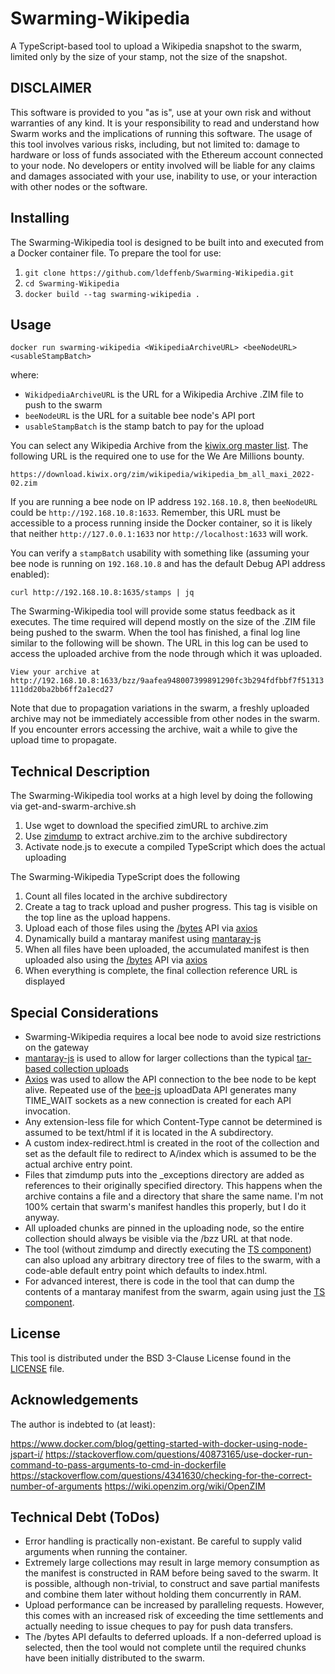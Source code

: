 # Swarming-Wikipedia
A TypeScript-based tool to upload a Wikipedia snapshot to the swarm, limited only by the size of your stamp, not the size of the snapshot.

## DISCLAIMER
This software is provided to you "as is", use at your own risk and without warranties of any kind.
It is your responsibility to read and understand how Swarm works and the implications of running this software.
The usage of this tool involves various risks, including, but not limited to:
damage to hardware or loss of funds associated with the Ethereum account connected to your node.
No developers or entity involved will be liable for any claims and damages associated with your use,
inability to use, or your interaction with other nodes or the software.

## Installing

The Swarming-Wikipedia tool is designed to be built into and executed from a Docker container file.  To prepare the tool for use:

1. `git clone https://github.com/ldeffenb/Swarming-Wikipedia.git`
2. `cd Swarming-Wikipedia`
3. `docker build --tag swarming-wikipedia .`

## Usage

`docker run swarming-wikipedia <WikipediaArchiveURL> <beeNodeURL> <usableStampBatch>`

where:

- `WikidpediaArchiveURL` is the URL for a Wikipedia Archive .ZIM file to push to the swarm
- `beeNodeURL` is the URL for a suitable bee node's API port
- `usableStampBatch` is the stamp batch to pay for the upload

You can select any Wikipedia Archive from the [kiwix.org master list](https://download.kiwix.org/zim/wikipedia/).  The following URL is the required one to use for the We Are Millions bounty.

`https://download.kiwix.org/zim/wikipedia/wikipedia_bm_all_maxi_2022-02.zim`

If you are running a bee node on IP address `192.168.10.8`, then `beeNodeURL` could be `http://192.168.10.8:1633`.  Remember, this URL must be accessible to a process running inside the Docker container, so it is likely that neither `http://127.0.0.1:1633` nor `http://localhost:1633` will work.

You can verify a `stampBatch` usability with something like (assuming your bee node is running on `192.168.10.8` and has the default Debug API address enabled):

`curl http://192.168.10.8:1635/stamps | jq`

The Swarming-Wikipedia tool will provide some status feedback as it executes.  The time required will depend mostly on the size of the .ZIM file being pushed to the swarm.  When the tool has finished, a final log line similar to the following will be shown.  The URL in this log can be used to access the uploaded archive from the node through which it was uploaded.

`View your archive at http://192.168.10.8:1633/bzz/9aafea948007399891290fc3b294fdfbbf7f51313111dd20ba2bb6ff2a1ecd27`

Note that due to propagation variations in the swarm, a freshly uploaded archive may not be immediately accessible from other nodes in the swarm.  If you encounter errors accessing the archive, wait a while to give the upload time to propagate.

## Technical Description

The Swarming-Wikipedia tool works at a high level by doing the following via get-and-swarm-archive.sh

1. Use wget to download the specified zimURL to archive.zim
2. Use [zimdump](https://github.com/openzim/zim-tools) to extract archive.zim to the archive subdirectory
3. Activate node.js to execute a compiled TypeScript which does the actual uploading

The Swarming-Wikipedia TypeScript does the following

1. Count all files located in the archive subdirectory
2. Create a tag to track upload and pusher progress.  This tag is visible on the top line as the upload happens.
3. Upload each of those files using the [/bytes](https://docs.ethswarm.org/api/#tag/Bytes/paths/~1bytes/post) API via [axios](https://github.com/axios/axios)
4. Dynamically build a mantaray manifest using [mantaray-js](https://github.com/ethersphere/mantaray-js)
5. When all files have been uploaded, the accumulated manifest is then uploaded also using the [/bytes](https://docs.ethswarm.org/api/#tag/Bytes/paths/~1bytes/post) API via [axios](https://github.com/axios/axios)
6. When everything is complete, the final collection reference URL is displayed

## Special Considerations

- Swarming-Wikipedia requires a local bee node to avoid size restrictions on the gateway
- [mantaray-js](https://github.com/ethersphere/mantaray-js) is used to allow for larger collections than the typical [tar-based collection uploads](https://docs.ethswarm.org/api/#tag/BZZ/paths/~1bzz/post)
- [Axios](https://github.com/axios/axios) was used to allow the API connection to the bee node to be kept alive.  Repeated use of the [bee-js](https://github.com/ethersphere/bee-js) uploadData API generates many TIME_WAIT sockets as a new connection is created for each API invocation.
- Any extension-less file for which Content-Type cannot be determined is assumed to be text/html if it is located in the A subdirectory.
- A custom index-redirect.html is created in the root of the collection and set as the default file to redirect to A/index which is assumed to be the actual archive entry point.
- Files that zimdump puts into the _exceptions directory are added as references to their originally specified directory.  This happens when the archive contains a file and a directory that share the same name.  I'm not 100% certain that swarm's manifest handles this properly, but I do it anyway.
- All uploaded chunks are pinned in the uploading node, so the entire collection should always be visible via the /bzz URL at that node.
- The tool (without zimdump and directly executing the [TS component](src/index.ts)) can also upload any arbitrary directory tree of files to the swarm, with a code-able default entry point which defaults to index.html.
- For advanced interest, there is code in the tool that can dump the contents of a mantaray manifest from the swarm, again using just the [TS component](src/index.ts).

## License

This tool is distributed under the BSD 3-Clause License found in the [LICENSE](LICENSE) file.

## Acknowledgements

The author is indebted to (at least):

https://www.docker.com/blog/getting-started-with-docker-using-node-jspart-i/
https://stackoverflow.com/questions/40873165/use-docker-run-command-to-pass-arguments-to-cmd-in-dockerfile
https://stackoverflow.com/questions/4341630/checking-for-the-correct-number-of-arguments
https://wiki.openzim.org/wiki/OpenZIM

## Technical Debt (ToDos)

- Error handling is practically non-existant.  Be careful to supply valid arguments when running the container.
- Extremely large collections may result in large memory consumption as the manifest is constructed in RAM before being saved to the swarm.  It is possible, although non-trivial, to construct and save partial manifests and combine them later without holding them concurrently in RAM.
- Upload performance can be increased by paralleling requests.  However, this comes with an increased risk of exceeding the time settlements and actually needing to issue cheques to pay for push data transfers.
- The /bytes API defaults to deferred uploads.  If a non-deferred upload is selected, then the tool would not complete until the required chunks have been initially distributed to the swarm.
